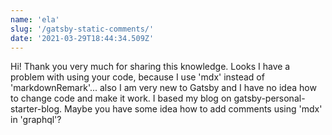 ```yaml
---
name: 'ela'
slug: '/gatsby-static-comments/'
date: '2021-03-29T18:44:34.509Z'
---
```


Hi! Thank you very much for sharing this knowledge. Looks
I have a problem with using your code, because I use &#x27;mdx&#x27; instead of &#x27;markdownRemark&#x27;... also I am very new to Gatsby and I have no idea how to change code and make it work.
I based my blog on gatsby-personal-starter-blog.
Maybe you have some idea how to add comments using &#x27;mdx&#x27; in &#x27;graphql&#x27;?
